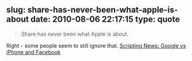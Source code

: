 slug: share-has-never-been-what-apple-is-about
date: 2010-08-06 22:17:15
type: quote
---

> Share has never been what Apple is about.

Right - some people seem to still ignore that. [Scripting News: Google vs iPhone and Facebook](http://scripting.com/stories/2010/08/04/googleVsIphone.html)
